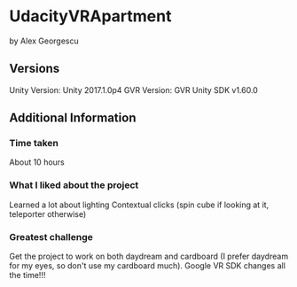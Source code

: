 # UdacityVRApartment
by Alex Georgescu

## Versions
Unity Version: Unity 2017.1.0p4
GVR Version: GVR Unity SDK v1.60.0

## Additional Information
### Time taken
About 10 hours

### What I liked about the project
Learned a lot about lighting
Contextual clicks (spin cube if looking at it, teleporter otherwise)

### Greatest challenge 
Get the project to work on both daydream and cardboard (I prefer daydream for my eyes, so don't use my cardboard much). Google VR SDK changes all the time!!!